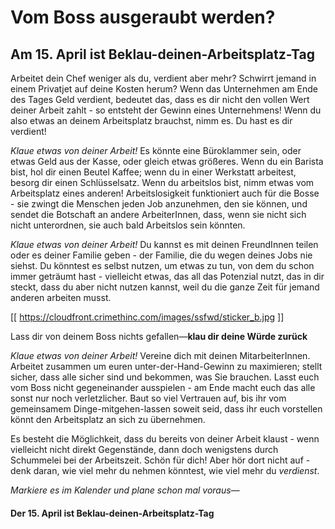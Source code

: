 # Vom Boss ausgeraubt werden?

## Am 15. April ist Beklau-deinen-Arbeitsplatz-Tag

Arbeitet dein Chef weniger als du, verdient aber mehr? Schwirrt jemand in einem Privatjet auf deine Kosten herum? Wenn das Unternehmen am Ende des Tages Geld verdient, bedeutet das, dass es dir nicht den vollen Wert deiner Arbeit zahlt - so entsteht der Gewinn eines Unternehmens! Wenn du also etwas an deinem Arbeitsplatz brauchst, nimm es. Du hast es dir verdient!

_Klaue etwas von deiner Arbeit!_ Es könnte eine Büroklammer sein, oder etwas Geld aus der Kasse, oder gleich etwas größeres. Wenn du ein Barista bist, hol dir einen Beutel Kaffee; wenn du in einer Werkstatt arbeitest, besorg dir einen Schlüsselsatz. Wenn du arbeitslos bist, nimm etwas vom Arbeitsplatz eines anderen! Arbeitslosigkeit funktioniert auch für die Bosse - sie zwingt die Menschen jeden Job anzunehmen, den sie können, und sendet die Botschaft an andere ArbeiterInnen, dass, wenn sie nicht sich nicht unterordnen, sie auch bald Arbeitslos sein könnten.

_Klaue etwas von deiner Arbeit!_ Du kannst es mit deinen FreundInnen teilen oder es deiner Familie geben - der Familie, die du wegen deines Jobs nie siehst. Du könntest es selbst nutzen, um etwas zu tun, von dem du schon immer geträumt hast - vielleicht etwas, das all das Potenzial nutzt, das in dir steckt, dass du aber nicht nutzen kannst, weil du die ganze Zeit für jemand anderen arbeiten musst.

[[ https://cloudfront.crimethinc.com/images/ssfwd/sticker_b.jpg ]]

Lass dir von deinem Boss nichts gefallen—**klau dir deine Würde zurück**

_Klaue etwas von deiner Arbeit!_ Vereine dich mit deinen MitarbeiterInnen. Arbeitet zusammen um euren unter-der-Hand-Gewinn zu maximieren; stellt sicher, dass alle sicher sind und bekommen, was Sie brauchen. Lasst euch vom Boss nicht gegeneinander ausspielen - am Ende macht euch das alle sonst nur noch verletzlicher. Baut so viel Vertrauen auf, bis ihr vom gemeinsamem Dinge-mitgehen-lassen soweit seid, dass ihr euch vorstellen könnt den Arbeitsplatz an sich zu übernehmen.

Es besteht die Möglichkeit, dass du bereits von deiner Arbeit klaust - wenn vielleicht nicht direkt Gegenstände, dann doch wenigstens durch Schummelei bei der Arbeitszeit. Schön für dich! Aber hör dort nicht auf - denk daran, wie viel mehr du nehmen könntest, wie viel mehr du _verdienst_.

_Markiere es im Kalender und plane schon mal voraus—_

#### Der 15. April ist Beklau-deinen-Arbeitsplatz-Tag
